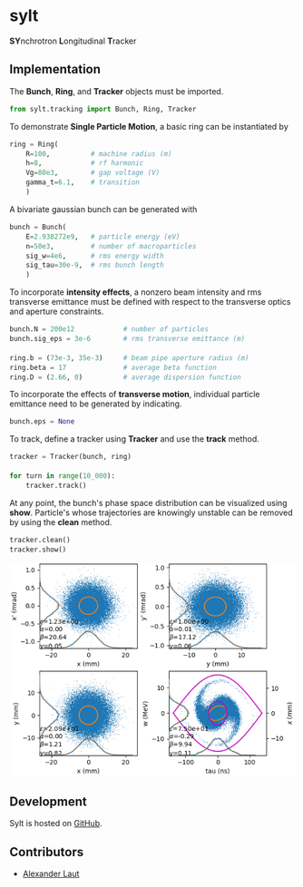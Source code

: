 # sylt

**SY**nchrotron **L**ongitudinal **T**racker

## Implementation

The __Bunch__, __Ring__, and __Tracker__ objects must be imported.

```python
from sylt.tracking import Bunch, Ring, Tracker
```

To demonstrate __Single Particle Motion__, a basic ring can be instantiated by

```python
ring = Ring(
    R=100,          # machine radius (m)
    h=8,            # rf harmonic
    Vg=80e3,        # gap voltage (V)
    gamma_t=6.1,    # transition
    )
```

A bivariate gaussian bunch can be generated with

```python
bunch = Bunch(
    E=2.938272e9,   # particle energy (eV)
    n=50e3,         # number of macroparticles
    sig_w=4e6,      # rms energy width
    sig_tau=30e-9,  # rms bunch length
    )
```

To incorporate __intensity effects__, a nonzero beam intensity and rms transverse emittance must be defined with respect to the transverse optics and aperture constraints.

```python
bunch.N = 200e12            # number of particles
bunch.sig_eps = 3e-6        # rms transverse emittance (m)

ring.b = (73e-3, 35e-3)     # beam pipe aperture radius (m)
ring.beta = 17              # average beta function
ring.D = (2.66, 0)          # average dispersion function
```

To incorporate the effects of __transverse motion__, individual particle emittance need to be generated by indicating.

```python
bunch.eps = None
```

To track, define a tracker using __Tracker__ and use the __track__ method.

```python
tracker = Tracker(bunch, ring)

for turn in range(10_000):
    tracker.track()
```

At any point, the bunch's phase space distribution can be visualized using __show__. Particle's whose trajectories are knowingly unstable can be removed by using the __clean__ method.

```python
tracker.clean()
tracker.show()
```

![demo](./examples/demo.png)

## Development

Sylt is hosted on [GitHub](https://github.com/alaut/sylt).

## Contributors

- [Alexander Laut](https://alaut.github.io)
